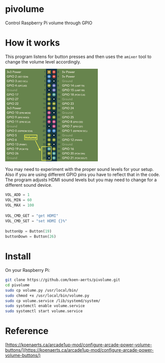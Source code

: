 # pivolume
Control Raspberry Pi volume through GPIO


# How it works
This program listens for button presses and then uses the `amixer` tool to change the volume level accordingly.

<img src="pinout_volume.png" width="300">

You may need to experiment with the proper sound levels for your setup. Also if you are using different GPIO pins you have to reflect that in the code. The program adjusts HDMI sound levels but you may need to change for a different sound device.

```python
VOL_ADD = 1
VOL_MIN = 60
VOL_MAX = 100
 
VOL_CMD_GET = "get HDMI"
VOL_CMD_SET = "set HDMI {}%"
 
buttonUp = Button(19)
buttonDown = Button(26)
```


# Install

On your Raspberry Pi:

```sh
git clone https://github.com/koen-aerts/pivolume.git
cd pivolume
sudo cp volume.py /usr/local/bin/
sudo chmod +x /usr/local/bin/volume.py
sudo cp volume.service /lib/systemd/system/
sudo systemctl enable volume.service
sudo systemctl start volume.service
```


# Reference
[https://koenaerts.ca/arcade1up-mod/configure-arcade-power-volume-buttons/](https://koenaerts.ca/arcade1up-mod/configure-arcade-power-volume-buttons/)
